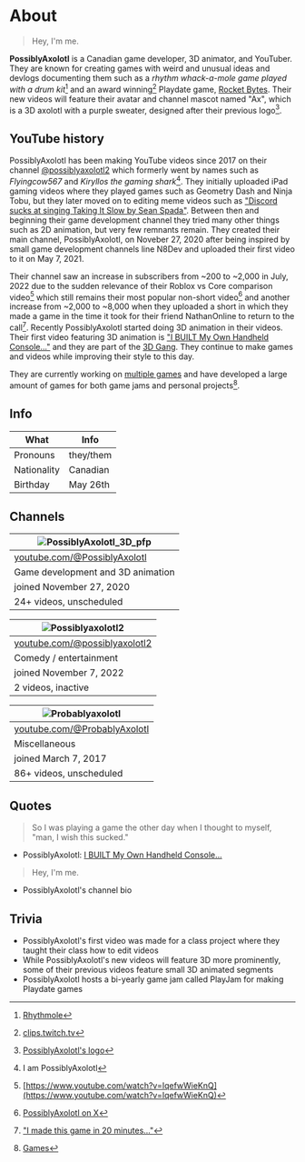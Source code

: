 # About

> Hey, I'm me.

**PossiblyAxolotl** is a Canadian game developer, 3D animator, and YouTuber. They are known for creating games with weird and unusual ideas and devlogs documenting them such as a *rhythm whack-a-mole game played with a drum kit*[^rhythmole] and an award winning[^1] Playdate game, [Rocket Bytes](/rocket_bytes). Their new videos will feature their avatar and channel mascot named "Ax", which is a 3D axolotl with a purple sweater, designed after their previous logo[^4].

## YouTube history

PossiblyAxolotl has been making YouTube videos since 2017 on their channel [@possiblyaxolotl2](https://www.youtube.com/@possiblyaxolotl2) which formerly went by names such as *Flyingcow567* and *Kiryllos the gaming shark*[^3]. They initially uploaded iPad gaming videos where they played games such as Geometry Dash and Ninja Tobu, but they later moved on to editing meme videos such as ["Discord sucks at singing Taking It Slow by Sean Spada"](https://youtu.be/3ZysA1pPlUk). Between then and beginning their game development channel they tried many other things such as 2D animation, but very few remnants remain. They created their main channel, PossiblyAxolotl, on Noveber 27, 2020 after being inspired by small game development channels line N8Dev and uploaded their first video to it on May 7, 2021.

Their channel saw an increase in subscribers from ~200 to ~2,000 in July, 2022 due to the sudden relevance of their Roblox vs Core comparison video[^5] which still remains their most popular non-short video[^6] and another increase from ~2,000 to ~8,000 when they uploaded a short in which they made a game in the time it took for their friend NathanOnline to return to the call[^7]. Recently PossiblyAxolotl started doing 3D animation in their videos. Their first video featuring 3D animation is ["I BUILT My Own Handheld Console..."](https://youtu.be/O01qyfwtr_g) and they are part of the [3D Gang](https://www.youtube.com/@ThreeDGang). They continue to make games and videos while improving their style to this day.

They are currently working on [multiple games](/games#upcoming) and have developed a large amount of games for both game jams and personal projects[^8].

## Info

|What|Info|
|----|----|
|Pronouns|they/them|
|Nationality|Canadian|
|Birthday|May 26th|

## Channels
 
|![PossiblyAxolotl_3D_pfp](https://github.com/PossiblyAxolotl/PossiblyAxolotl-Wiki/assets/108029829/03c6ae67-6d5b-4b94-9a35-7427b6fae510)|
|--------|
|[youtube.com/@PossiblyAxolotl](https://www.youtube.com/@PossiblyAxolotl)|
|Game development and 3D animation|
|joined November 27, 2020|
|24+ videos, unscheduled|

|![Possiblyaxolotl2](https://github.com/PossiblyAxolotl/PossiblyAxolotl-Wiki/assets/108029829/a28bd01b-4845-4fe4-b1b9-9c38ab90fb1e)|
|--------|
|[youtube.com/@possiblyaxolotl2](https://www.youtube.com/@possiblyaxolotl2)|
|Comedy / entertainment|
|joined November 7, 2022|
|2 videos, inactive||

|![Probablyaxolotl](https://github.com/PossiblyAxolotl/PossiblyAxolotl-Wiki/assets/108029829/45e18719-e25a-4b65-9fbe-2a75268d812a)|
|--------|
|[youtube.com/@ProbablyAxolotl](https://www.youtube.com/@ProbablyAxolotl)|
|Miscellaneous|
|joined March 7, 2017|
|86+ videos, unscheduled|

## Quotes
> So I was playing a game the other day when I thought to myself, "man, I wish this sucked."

- PossiblyAxolotl: [I BUILT My Own Handheld Console... ](https://www.youtube.com/watch?v=O01qyfwtr_g)

> Hey, I'm me.

- PossiblyAxolotl's channel bio

## Trivia

* PossiblyAxolotl's first video was made for a class project where they taught their class how to edit videos
* While PossiblyAxolotl's new videos will feature 3D more prominently, some of their previous videos feature small 3D animated segments
* PossiblyAxolotl hosts a bi-yearly game jam called PlayJam for making Playdate games

[^rhythmole]: [Rhythmole](/rhythmole)
[^1]: [clips.twitch.tv](https://clips.twitch.tv/CloudyAmorphousVelociraptorSpicyBoy-xXgRexoE8wKUuAcJ) 
[^2]: [PossiblyAxolotl's first video - https://youtu.be/xCu3XhY-aHU](https://youtu.be/xCu3XhY-aHU)
[^3]: I am PossiblyAxolotl
[^4]: [PossiblyAxolotl's logo](/logo)
[^5]: [https://www.youtube.com/watch?v=IqefwWieKnQ](https://www.youtube.com/watch?v=IqefwWieKnQ)
[^6]: [PossiblyAxolotl on X](https://twitter.com/PossiblyAxolotl/status/1746319638366224789)
[^7]: ["I made this game in 20 minutes..."](https://www.youtube.com/shorts/ofaEUU7JxT8)
[^8]: [Games](/games)
